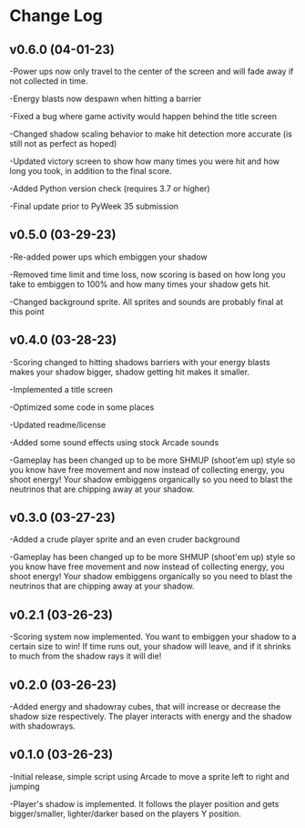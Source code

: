 # Change Log

v0.6.0 (04-01-23)
-
-Power ups now only travel to the center of the screen and will fade away if not collected in time.

-Energy blasts now despawn when hitting a barrier

-Fixed a bug where game activity would happen behind the title screen

-Changed shadow scaling behavior to make hit detection more accurate (is still not as perfect as hoped)

-Updated victory screen to show how many times you were hit and how long you took, in addition to the final score.

-Added Python version check (requires 3.7 or higher)

-Final update prior to PyWeek 35 submission

v0.5.0 (03-29-23)
-
-Re-added power ups which embiggen your shadow

-Removed time limit and time loss, now scoring is based on how long you take to embiggen to 100% and how many times your shadow gets hit.

-Changed background sprite. All sprites and sounds are probably final at this point

v0.4.0 (03-28-23)
-
-Scoring changed to hitting shadows barriers with your energy blasts makes your shadow bigger, shadow getting hit makes it smaller.

-Implemented a title screen

-Optimized some code in some places

-Updated readme/license

-Added some sound effects using stock Arcade sounds

-Gameplay has been changed up to be more SHMUP (shoot'em up) style so you know have free movement and now instead of collecting energy, you shoot energy! Your shadow embiggens organically so you need to blast the neutrinos that are chipping away at your shadow.

v0.3.0 (03-27-23)
-
-Added a crude player sprite and an even cruder background

-Gameplay has been changed up to be more SHMUP (shoot'em up) style so you know have free movement and now instead of collecting energy, you shoot energy! Your shadow embiggens organically so you need to blast the neutrinos that are chipping away at your shadow.

v0.2.1 (03-26-23)
-
-Scoring system now implemented. You want to embiggen your shadow to a certain size to win! If time runs out, your shadow will leave, and if it shrinks to much from the shadow rays it will die!

v0.2.0 (03-26-23)
-
-Added energy and shadowray cubes, that will increase or decrease the shadow size respectively. The player interacts with energy and the shadow with shadowrays.

v0.1.0 (03-26-23)
-
-Initial release, simple script using Arcade to move a sprite left to right and jumping

-Player's shadow is implemented. It follows the player position and gets bigger/smaller, lighter/darker based on the players Y position.
